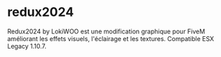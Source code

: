 # redux2024
Redux2024 by LokiWOO est une modification graphique pour FiveM améliorant les effets visuels, l'éclairage et les textures. Compatible ESX Legacy 1.10.7.

